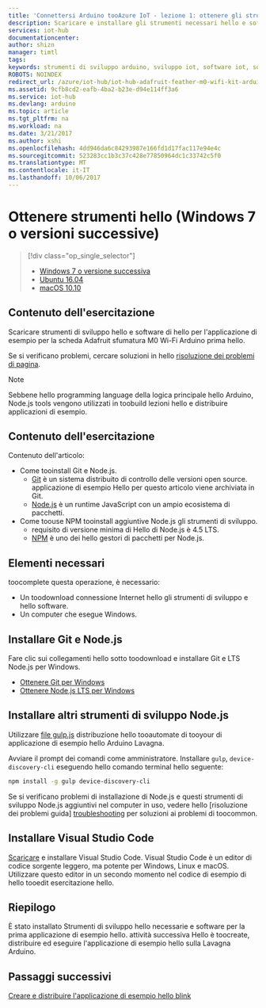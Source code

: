 ```yaml
---
title: 'Connettersi Arduino tooAzure IoT - lezione 1: ottenere gli strumenti (Windows) | Documenti Microsoft'
description: Scaricare e installare gli strumenti necessari hello e software per l'applicazione di esempio per Adafruit sfumatura M0 WiFi prima hello in Windows 7 e versioni successive.
services: iot-hub
documentationcenter: 
author: shizn
manager: timtl
tags: 
keywords: strumenti di sviluppo arduino, sviluppo iot, software iot, software per internet delle cose, installare git in windows, installare node js in windows
ROBOTS: NOINDEX
redirect_url: /azure/iot-hub/iot-hub-adafruit-feather-m0-wifi-kit-arduino-get-started
ms.assetid: 9cfb8cd2-eafb-4ba2-b23e-d94e114ff3a6
ms.service: iot-hub
ms.devlang: arduino
ms.topic: article
ms.tgt_pltfrm: na
ms.workload: na
ms.date: 3/21/2017
ms.author: xshi
ms.openlocfilehash: 4dd946da6c84293987e166fd1d17fac117e94e4c
ms.sourcegitcommit: 523283cc1b3c37c428e77850964dc1c33742c5f0
ms.translationtype: MT
ms.contentlocale: it-IT
ms.lasthandoff: 10/06/2017
---
```

# <a name="get-hello-tools-windows-7-or-later"></a>Ottenere strumenti hello (Windows 7 o versioni successive)

> [!div class="op_single_selector"]
> * [Windows 7 o versione successiva][windows]
> * [Ubuntu 16.04][ubuntu]
> * [macOS 10.10][macos]

## <a name="what-you-will-do"></a>Contenuto dell'esercitazione

Scaricare strumenti di sviluppo hello e software di hello per l'applicazione di esempio per la scheda Adafruit sfumatura M0 Wi-Fi Arduino prima hello.

Se si verificano problemi, cercare soluzioni in hello [risoluzione dei problemi di pagina][troubleshooting].

> [!NOTE]
> Sebbene hello programming language della logica principale hello Arduino, Node.js tools vengono utilizzati in toobuild lezioni hello e distribuire applicazioni di esempio.

## <a name="what-you-will-learn"></a>Contenuto dell'esercitazione
Contenuto dell'articolo:

* Come tooinstall Git e Node.js.
  * [Git](https://git-scm.com) è un sistema distribuito di controllo delle versioni open source. applicazione di esempio Hello per questo articolo viene archiviata in Git.
  * [Node.js](https://nodejs.org/en/) è un runtime JavaScript con un ampio ecosistema di pacchetti.
* Come toouse NPM tooinstall aggiuntive Node.js gli strumenti di sviluppo.
  * requisito di versione minima di Hello di Node.js è 4.5 LTS.
  * [NPM](https://www.npmjs.com) è uno dei hello gestori di pacchetti per Node.js.

## <a name="what-you-need"></a>Elementi necessari

toocomplete questa operazione, è necessario:

* Un toodownload connessione Internet hello gli strumenti di sviluppo e hello software.
* Un computer che esegue Windows.

## <a name="install-git-and-nodejs"></a>Installare Git e Node.js

Fare clic sui collegamenti hello sotto toodownload e installare Git e LTS Node.js per Windows.

* [Ottenere Git per Windows](https://git-scm.com/download/win/)
* [Ottenere Node.js LTS per Windows](https://nodejs.org/en/)

## <a name="install-additional-nodejs-development-tools"></a>Installare altri strumenti di sviluppo Node.js

Utilizzare [file gulp.js](http://gulpjs.com) distribuzione hello tooautomate di tooyour di applicazione di esempio hello Arduino Lavagna.

Avviare il prompt dei comandi come amministratore. Installare `gulp`, `device-discovery-cli` eseguendo hello comando terminal hello seguente:

```bash
npm install -g gulp device-discovery-cli
```

Se si verificano problemi di installazione di Node.js e questi strumenti di sviluppo Node.js aggiuntivi nel computer in uso, vedere hello [risoluzione dei problemi guida] [ troubleshooting] per soluzioni ai problemi di toocommon.

## <a name="install-visual-studio-code"></a>Installare Visual Studio Code

[Scaricare](https://code.visualstudio.com/docs/setup/windows) e installare Visual Studio Code. Visual Studio Code è un editor di codice sorgente leggero, ma potente per Windows, Linux e macOS. Utilizzare questo editor in un secondo momento nel codice di esempio di hello tooedit esercitazione hello.

## <a name="summary"></a>Riepilogo

È stato installato Strumenti di sviluppo hello necessarie e software per la prima applicazione di esempio hello. attività successiva Hello è toocreate, distribuire ed eseguire l'applicazione di esempio hello sulla Lavagna Arduino.

## <a name="next-steps"></a>Passaggi successivi

[Creare e distribuire l'applicazione di esempio hello blink][create-and-deploy-the-blink-sample-application]
<!-- Images and links -->

[windows]: iot-hub-adafruit-feather-m0-wifi-kit-arduino-lesson1-get-the-tools-win32.md
[ubuntu]: iot-hub-adafruit-feather-m0-wifi-kit-arduino-lesson1-get-the-tools-ubuntu.md
[macos]: iot-hub-adafruit-feather-m0-wifi-kit-arduino-lesson1-get-the-tools-mac.md
[troubleshooting]: iot-hub-adafruit-feather-m0-wifi-kit-arduino-troubleshooting.md
[create-and-deploy-the-blink-sample-application]: iot-hub-adafruit-feather-m0-wifi-kit-arduino-lesson1-deploy-blink-app.md